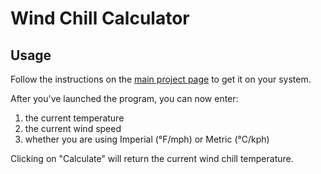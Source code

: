 # Wind Chill Calculator

## Usage

Follow the instructions on the [main project page](./README.md) to get it on your system.

After you've launched the program, you can now enter: 
1. the current temperature
1. the current wind speed
1. whether you are using Imperial (°F/mph) or Metric (°C/kph)

Clicking on "Calculate" will return the current wind chill temperature.
